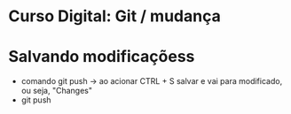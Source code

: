 # Curso Digital: Git / mudança 
# Salvando modificaçõess
* comando git push -> ao acionar CTRL + S salvar e vai para modificado, ou seja, "Changes" 
* git push
